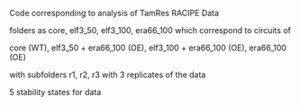 Code corresponding to analysis of TamRes RACIPE Data 

folders as core, elf3_50, elf3_100, era66_100 which correspond to circuits of 

core (WT), elf3_50 + era66_100 (OE), elf3_100 + era66_100 (OE), era66_100 (OE)

with subfolders r1, r2, r3 with 3 replicates of the data

5 stability states for data
